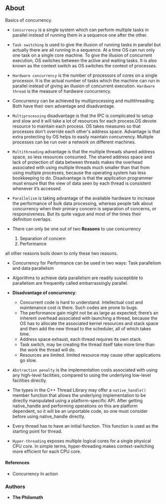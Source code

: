 ## About
Basics of concurrency.

* `Concurrency` is a single system which can perform multiple tasks in parallel instead of running them in a sequence one after the other.

* `Task switching` is used to give the illusion of running tasks in parallel but actually there are all running in a sequence. At a time OS can run only one task on a single core machine. To give the illusion of concurrent execution, OS switches between the active and waiting tasks. It is also known as the context switch as OS switches the context of processes.

* `Hardware concurrency` is the number of processors of cores on a single processor. It is the actual number of tasks which the machine can run in parallel instead of giving an illusion of concurrent execution. `Hardware thread` is the measure of hardware concurrency.

* Concurrency can be achieved by multiprocessing and multithreading. Both have their own advantage and disadvantage.

* `Multiprocessing` disadvantage is that the IPC is complicated to setup and slow and it will take a lot of resources for each process.OS devote resource to maintain each process. OS takes measures so that processes don't override each other's address space. Advantage is that extra protecting by OS helps to easily maintain concurrency. Multiple processes can be run over a network on different machines.

* `Multithreading` advantage is that the multiple threads shared address space, so less resources consumed. The shared address space and lack of protection of data between threads makes the overhead associated with using multiple threads much smaller than that from using multiple processes, because the operating system has less bookkeeping to do. Disadvantage is that the application programmer must ensure that the view of data seen by each thread is consistent whenever it’s accessed.

* `Parallelism` is taking advantage of the available hardware to increase the performance of bulk data processing, whereas people talk about concurrency when their primary concern is separation of concerns, or responsiveness. But its quite vague and most of the times their definition overlaps.

* There can only be one out of two **Reasons** to use concurrency
   1. Separation of concern
   2. Performance

 all other reasons boils down to only these two reasons.

* Concurrency for Performance can be used in two ways: Task parallelism and data parallelism

* Algorithms to achieve data parallelism are readily susceptible to parallelism are frequently called embarrassingly parallel.

* **Disadvantage of concurrency**:
    * Concurrent code is hard to understand. Intellectual cost and maintenance cost is there. Such codes are prone to bugs.
    * The performance gain might not be as large as expected; there’s an inherent overhead associated with launching a thread, because the OS has to allocate the associated kernel resources and stack space and then add the new thread to the scheduler, all of which takes time.
    * Address space exhaust, each thread requires its own stack.
    * Task switch, may be creating the thread itself take more time than the work the thread will do.
    * Resources are limited. limited resource may cause other applications go slow.

* `Abstraction penalty` is the implementation costs associated with using any high-level facilities, compared to using the underlying low-level facilities directly.

* The types in the C++ Thread Library may offer a `native_handle()` member function that allows the underlying implementation to be directly manipulated using a platform-specific API. After getting native_handle and performing operations on this are platform dependent, so it will be an unportable code, so one must consider before using native_handle directly.

* Every thread has to have an initial function. This function is used as the starting point for thread.

* `Hyper-threading` exposes multiple logical cores for a single physical CPU core. In simple terms, hyper-threading makes context-switching more efficient for each CPU core.

#### References

* Concurrency In action

### Authors

* **The Philomath**
